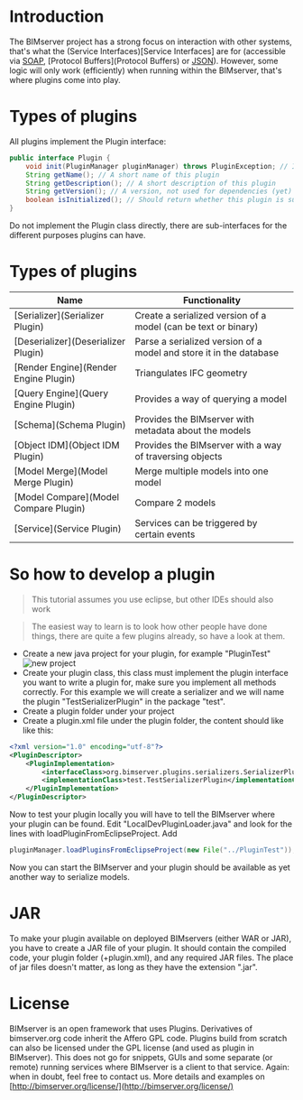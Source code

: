 # Introduction

The BIMserver project has a strong focus on interaction with other systems, that's what the (Service Interfaces)[Service Interfaces] are for (accessible via [SOAP](SOAP), [Protocol Buffers](Protocol Buffers) or [JSON](JSON-API)). However, some logic will only work (efficiently) when running within the BIMserver, that's where plugins come into play.

# Types of plugins

All plugins implement the Plugin interface:
```java
public interface Plugin {
	void init(PluginManager pluginManager) throws PluginException; // Initialization code, if your plugin requires other plugins, this is the time to check for them, be sure to throw a PluginException when something is wrong
	String getName(); // A short name of this plugin
	String getDescription(); // A short description of this plugin
	String getVersion(); // A version, not used for dependencies (yet)
	boolean isInitialized(); // Should return whether this plugin is successfully initialized
}
```

Do not implement the Plugin class directly, there are sub-interfaces for the different purposes plugins can have.

# Types of plugins

| Name | Functionality |
| ---- | ------------- |
| [Serializer](Serializer Plugin) | Create a serialized version of a model (can be text or binary)|
| [Deserializer](Deserializer Plugin) | Parse a serialized version of a model and store it in the database |
| [Render Engine](Render Engine Plugin) | Triangulates IFC geometry |
| [Query Engine](Query Engine Plugin) | Provides a way of querying a model |
| [Schema](Schema Plugin) | Provides the BIMserver with metadata about the models |
| [Object IDM](Object IDM Plugin) | Provides the BIMserver with a way of traversing objects |
| [Model Merge](Model Merge Plugin) | Merge multiple models into one model |
| [Model Compare](Model Compare Plugin) | Compare 2 models |
| [Service](Service Plugin) | Services can be triggered by certain events |

# So how to develop a plugin

> This tutorial assumes you use eclipse, but other IDEs should also work


> The easiest way to learn is to look how other people have done things, there are quite a few plugins already, so have a look at them.

  * Create a new java project for your plugin, for example "PluginTest"
![new project](http://bimserver.googlecode.com/svn/wiki/images/newproject.png)
  * Create your plugin class, this class must implement the plugin interface you want to write a plugin for, make sure you implement all methods correctly. For this example we will create a serializer and we will name the plugin "TestSerializerPlugin" in the package "test".
  * Create a plugin folder under your project
  * Create a plugin.xml file under the plugin folder, the content should like like this:
```xml
<?xml version="1.0" encoding="utf-8"?>
<PluginDescriptor>		
	<PluginImplementation>
		<interfaceClass>org.bimserver.plugins.serializers.SerializerPlugin</interfaceClass>
		<implementationClass>test.TestSerializerPlugin</implementationClass>
	</PluginImplementation>
</PluginDescriptor>
```

Now to test your plugin locally you will have to tell the BIMserver where your plugin can be found. Edit "LocalDevPluginLoader.java" and  look for the lines with loadPluginFromEclipseProject. Add

```java
pluginManager.loadPluginsFromEclipseProject(new File("../PluginTest"));
```

Now you can start the BIMserver and your plugin should be available as yet another way to serialize models.

# JAR

To make your plugin available on deployed BIMservers (either WAR or JAR), you have to create a JAR file of your plugin. It should contain the compiled code, your plugin folder (+plugin.xml), and any required JAR files. The place of jar files doesn't matter, as long as they have the extension ".jar".

# License

BIMserver is an open framework that uses Plugins. Derivatives of bimserver.org code inherit the Affero GPL code. Plugins build from scratch can also be licensed under the GPL license (and used as plugin in BIMserver).  This does not go for snippets, GUIs and some separate (or remote) running services where BIMserver is a client to that service. Again: when in doubt, feel free to contact us.
More details and examples on [http://bimserver.org/license/](http://bimserver.org/license/)
